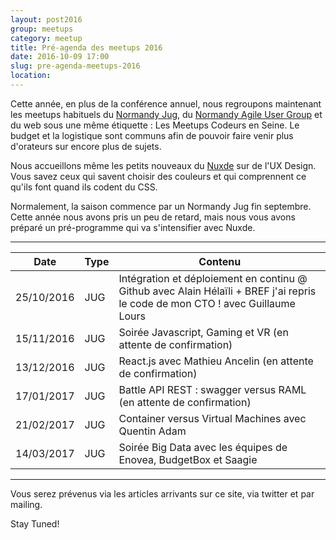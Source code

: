 ```yaml
---
layout: post2016
group: meetups
category: meetup
title: Pré-agenda des meetups 2016
date: 2016-10-09 17:00
slug: pre-agenda-meetups-2016
location:
---
```


Cette année, en plus de la conférence annuel, nous regroupons maintenant les meetups habituels du [Normandy Jug](http://www.normandyjug.org), du [Normandy Agile User Group](http://www.normandyjug.org/naug) et du web sous une même étiquette : Les Meetups Codeurs en Seine. Le budget et la logistique sont communs afin de pouvoir faire venir plus d'orateurs sur encore plus de sujets.

Nous accueillons même les petits nouveaux du [Nuxde](http://www.nuxde.com/) sur de l'UX Design. Vous savez ceux qui savent choisir des couleurs et qui comprennent ce qu'ils font quand ils codent du CSS.

Normalement, la saison commence par un Normandy Jug fin septembre. Cette année nous avons pris un peu de retard, mais nous vous avons préparé un pré-programme qui va s'intensifier avec Nuxde.

----

| Date | Type | Contenu  |
| ---- | ---- | -------- |
|25/10/2016  | JUG  | Intégration et déploiement en continu @ Github avec Alain Hélaïli + BREF j'ai repris le code de mon CTO ! avec Guillaume Lours  |
|15/11/2016  | JUG  | Soirée Javascript, Gaming et VR (en attente de confirmation) |
|13/12/2016 | JUG | React.js avec Mathieu Ancelin (en attente de confirmation)|
|17/01/2017 | JUG | Battle API REST : swagger versus RAML (en attente de confirmation)|
|21/02/2017 | JUG | Container versus Virtual Machines avec Quentin Adam |
|14/03/2017  | JUG | Soirée Big Data avec les équipes de Enovea, BudgetBox et Saagie |

----

Vous serez prévenus via les articles arrivants sur ce site, via twitter et par mailing.

Stay Tuned!
